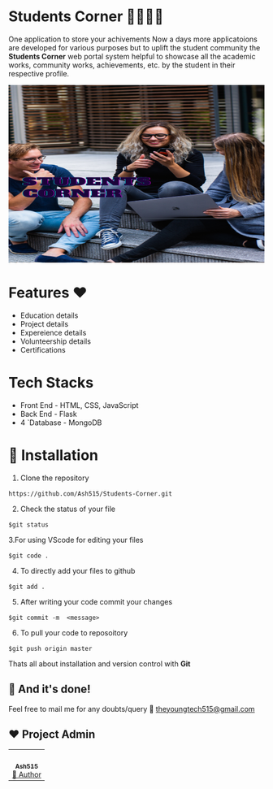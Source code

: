 # Students Corner 👩‍🎓👨‍🎓

One application to store your achivements
Now a days more applicatoions are developed for various purposes but to uplift the student community the **Students Corner** web portal system helpful to showcase all the academic works, community works, achievements, etc. by the student in their respective profile. 

<img src="static/images/headpost.png" width="750px" height="350px" position="center">

# Features ❤
- Education details
- Project details
- Expereience details
- Volunteership details
- Certifications

# Tech Stacks

- Front End - HTML, CSS, JavaScript 
- Back End  -  Flask
-   4 `Database  - MongoDB

# 🚀&nbsp;Installation 

1. Clone the repository 
```
https://github.com/Ash515/Students-Corner.git
```
2. Check the status of your file 
```
$git status
```

3.For using VScode for editing your files 
```
$git code .
```
4. To directly add your files to github
```
$git add .
```
5. After writing your code commit your changes 
```
$git commit -m  <message>
```
6. To pull your code to reposoitory
```
$git push origin master
```
Thats all about installation and version control with **Git**

## :clap: And it's done!
Feel free to mail me for any doubts/query 
:email: theyoungtech515@gmail.com

## ❤️ Project Admin
<table>
	<tr>
		<td align="center">
			<a href="https://github.com/Ash515"> <img src="https://avatars3.githubusercontent.com/u/53136674?v=4" width="100px" alt="" />
				<br /> <sub><b>Ash515</b></sub> </a>
			<br /> <a href="https://github.com/Ash515/Students-Corner/commits?author=Ash515">
                👑 Author
            </a> 
		</td>
	</tr>
</table>
